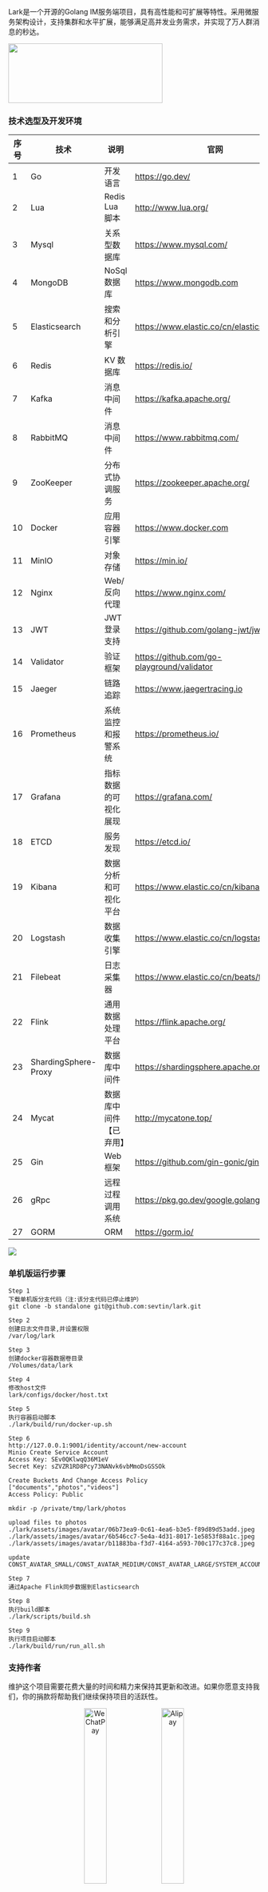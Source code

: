 Lark是一个开源的Golang IM服务端项目，具有高性能和可扩展等特性。采用微服务架构设计，支持集群和水平扩展，能够满足高并发业务需求，并实现了万人群消息的秒达。

<img src="assets/images/lark-logo.png" height="119" width="309"/>

### 技术选型及开发环境
| 序号 | 技术                   | 说明            | 官网                                         |
|------|------------------------|------------------|----------------------------------------------|
| 1    | Go                     | 开发语言          | https://go.dev/                              |
| 2    | Lua                    | Redis Lua 脚本    | http://www.lua.org/                          |
| 3    | Mysql                  | 关系型数据库       | https://www.mysql.com/                       |
| 4    | MongoDB                | NoSql数据库      | https://www.mongodb.com                      |
| 5    | Elasticsearch          | 搜索和分析引擎     | https://www.elastic.co/cn/elasticsearch/     |
| 6    | Redis                  | KV 数据库         | https://redis.io/                            |
| 7    | Kafka                  | 消息中间件         | https://kafka.apache.org/                    |
| 8    | RabbitMQ               | 消息中间件         | https://www.rabbitmq.com/                    |
| 9    | ZooKeeper              | 分布式协调服务      | https://zookeeper.apache.org/                |
| 10   | Docker                 | 应用容器引擎        | https://www.docker.com                       |
| 11   | MinIO                  | 对象存储           | https://min.io/                              |
| 12   | Nginx                  | Web/反向代理       | https://www.nginx.com/                       |
| 13   | JWT                    | JWT登录支持        | https://github.com/golang-jwt/jwt           |
| 14   | Validator              | 验证框架           | https://github.com/go-playground/validator   |
| 15   | Jaeger                 | 链路追踪           | https://www.jaegertracing.io                 |
| 16   | Prometheus             | 系统监控和报警系统   | https://prometheus.io/                       |
| 17   | Grafana                | 指标数据的可视化展现 | https://grafana.com/                         |
| 18   | ETCD                   | 服务发现           | https://etcd.io/                             |
| 19   | Kibana                 | 数据分析和可视化平台 | https://www.elastic.co/cn/kibana/            |
| 20   | Logstash               | 数据收集引擎         | https://www.elastic.co/cn/logstash/          |
| 21   | Filebeat               | 日志采集器           | https://www.elastic.co/cn/beats/filebeat     |
| 22   | Flink                  | 通用数据处理平台      | https://flink.apache.org/                    |
| 23   | ShardingSphere-Proxy   | 数据库中间件         | https://shardingsphere.apache.org/           |
| 24   | Mycat                  | 数据库中间件【已弃用】 | http://mycatone.top/                         |
| 25   | Gin                    | Web 框架           | https://github.com/gin-gonic/gin             |
| 26   | gRpc                   | 远程过程调用系统      | https://pkg.go.dev/google.golang.org/grpc    |
| 27   | GORM                   | ORM                | https://gorm.io/                             |



![](assets/images/lark-architecture-diagram.png)


### 单机版运行步骤

```
Step 1
下载单机版分支代码（注:该分支代码已停止维护）
git clone -b standalone git@github.com:sevtin/lark.git

Step 2
创建日志文件目录,并设置权限
/var/log/lark

Step 3
创建docker容器数据卷目录
/Volumes/data/lark

Step 4
修改host文件
lark/configs/docker/host.txt

Step 5
执行容器启动脚本
./lark/build/run/docker-up.sh

Step 6
http://127.0.0.1:9001/identity/account/new-account
Minio Create Service Account
Access Key: SEv0QKlwqQ36M1eV
Secret Key: sZVZR1RD8Pcy73NANvk6vbMmoDsGSSOk

Create Buckets And Change Access Policy
["documents","photos","videos"]
Access Policy: Public

mkdir -p /private/tmp/lark/photos

upload files to photos
./lark/assets/images/avatar/06b73ea9-0c61-4ea6-b3e5-f89d89d53add.jpeg
./lark/assets/images/avatar/6b546cc7-5e4a-4d31-8017-1e5853f88a1c.jpeg
./lark/assets/images/avatar/b11883ba-f3d7-4164-a593-700c177c37c8.jpeg

update CONST_AVATAR_SMALL/CONST_AVATAR_MEDIUM/CONST_AVATAR_LARGE/SYSTEM_ACCOUNT_AVATAR_CONTACT_INVITE

Step 7
通过Apache Flink同步数据到Elasticsearch

Step 8
执行build脚本
./lark/scripts/build.sh

Step 9
执行项目启动脚本
./lark/build/run/run_all.sh

```

### 支持作者
维护这个项目需要花费大量的时间和精力来保持其更新和改进。如果你愿意支持我们，你的捐款将帮助我们继续保持项目的活跃性。
<center>
<img src="assets/images/WeChatPay.jpg" alt="WeChatPay" width="30%"/>
<img src="assets/images/Alipay.jpg" alt="Alipay" width="30%"/>
</center>

### 基于Lark项目编写的加密币交易所
https://eipistar.dpdns.org/

https://github.com/sevtin/coinex
